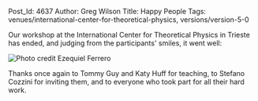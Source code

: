 Post_Id: 4637
Author: Greg Wilson
Title: Happy People
Tags: venues/international-center-for-theoretical-physics, versions/version-5-0

<p>Our workshop at the International Center for Theoretical Physics in Trieste has ended, and judging from the participants' smiles, it went well:</p>
<p><img src="{{root_path}}/files/2012/03/trieste.jpg" alt="Photo credit Ezequiel Ferrero" /></p>
<p>Thanks once again to Tommy Guy and Katy Huff for teaching, to Stefano Cozzini for inviting them, and to everyone who took part for all their hard work.</p>
